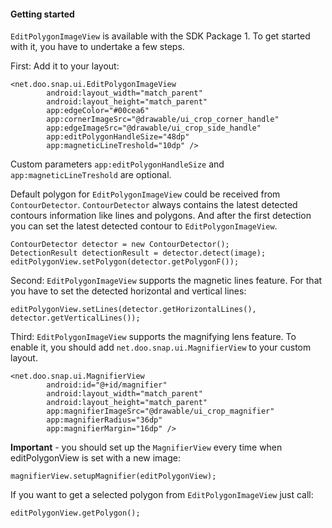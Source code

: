 #### Getting started

`EditPolygonImageView` is available with the SDK Package 1. To get started with it, you have to undertake a few steps.

First: Add it to your layout:

    <net.doo.snap.ui.EditPolygonImageView
            android:layout_width="match_parent"
            android:layout_height="match_parent"
            app:edgeColor="#00cea6"
            app:cornerImageSrc="@drawable/ui_crop_corner_handle"
            app:edgeImageSrc="@drawable/ui_crop_side_handle"
            app:editPolygonHandleSize="48dp"
            app:magneticLineTreshold="10dp" />

Custom parameters `app:editPolygonHandleSize` and `app:magneticLineTreshold` are optional. 

Default polygon for `EditPolygonImageView` could be received from `ContourDetector`.
`ContourDetector` always contains the latest detected contours information like lines and polygons. And after the first 
detection you can set the latest detected contour to `EditPolygonImageView`.

    ContourDetector detector = new ContourDetector();
    DetectionResult detectionResult = detector.detect(image);
    editPolygonView.setPolygon(detector.getPolygonF());

Second: `EditPolygonImageView` supports the magnetic lines feature. For that you have to set the detected horizontal and vertical lines:

    editPolygonView.setLines(detector.getHorizontalLines(), detector.getVerticalLines());

Third: `EditPolygonImageView` supports the magnifying lens feature. To enable it, you should add `net.doo.snap.ui.MagnifierView` to your custom layout.

    <net.doo.snap.ui.MagnifierView
            android:id="@+id/magnifier"
            android:layout_width="match_parent"
            android:layout_height="match_parent"
            app:magnifierImageSrc="@drawable/ui_crop_magnifier"
            app:magnifierRadius="36dp"
            app:magnifierMargin="16dp" />

**Important** - you should set up the `MagnifierView` every time when editPolygonView is set with a new image:

    magnifierView.setupMagnifier(editPolygonView);

If you want to get a selected polygon from `EditPolygonImageView` just call:

    editPolygonView.getPolygon();


  